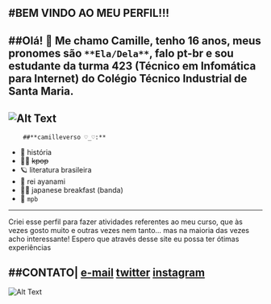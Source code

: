 #**BEM VINDO AO MEU PERFIL!!!**
---
##**Olá!**
🥁 Me chamo **Camille**, tenho 16 anos, meus pronomes são `**Ela/Dela**`, falo pt-br e sou estudante da turma 423 (**Técnico em Infomática para Internet**) do Colégio Técnico Industrial de Santa Maria.
---
![Alt Text](https://64.media.tumblr.com/1a9732a0496b8f685e50581ecd5f0e73/tumblr_p7ig0v1Nun1wn2b96o1_500.gif)
---
        ##**camilleverso ♡_♡:**
- 🦆 história
- 🐱‍👤 ~~kpop~~
- 🪐 literatura brasileira
- 🌹 rei ayanami
- 🐱‍👓 japanese breakfast (banda)
- 🛒 `mpb`
---
Criei esse perfil para fazer atividades referentes ao meu curso, que às vezes gosto muito e outras vezes nem tanto... mas na maioria das vezes acho interessante! Espero que através desse site eu possa ter ótimas experiências

##**CONTATO|**
[__e-mail__](camillev.carvalho@gmail.com)
[twitter](twitter.com)
[instagram](instagram.com)
---
![Alt Text](https://media.giphy.com/media/Diym3aZO1dHzO/giphy.gif)

